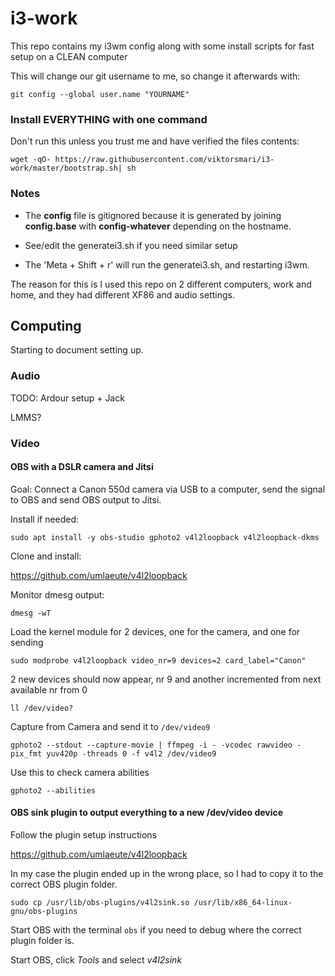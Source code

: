i3-work
=======

This repo contains my i3wm config along with some install scripts for fast setup on a CLEAN computer

This will change our git username to me, so change it afterwards with:

`git config --global user.name "YOURNAME"`


### Install EVERYTHING with one command

Don't run this unless you trust me and have verified the files contents:

`wget -qO- https://raw.githubusercontent.com/viktorsmari/i3-work/master/bootstrap.sh| sh`


### Notes

* The **config** file is gitignored because it is generated by joining **config.base** with **config-whatever** depending on the hostname.

* See/edit the generatei3.sh if you need similar setup

* The 'Meta + Shift + r' will run the generatei3.sh, and restarting i3wm.

The reason for this is I used this repo on 2 different computers, work and home, and they had different XF86 and audio settings.



## Computing

Starting to document setting up.

### Audio

TODO: Ardour setup + Jack

LMMS?

### Video

#### OBS with a DSLR camera and Jitsi

Goal: Connect a Canon 550d camera via USB to a computer, send the signal to OBS and send OBS output to Jitsi.

Install if needed:

`sudo apt install -y obs-studio gphoto2 v4l2loopback v4l2loopback-dkms`

Clone and install:

https://github.com/umlaeute/v4l2loopback

Monitor dmesg output:

`dmesg -wT`

Load the kernel module for 2 devices, one for the camera, and one for sending

`sudo modprobe v4l2loopback video_nr=9 devices=2 card_label="Canon"`

2 new devices should now appear, nr 9 and another incremented from next available nr from 0

`ll /dev/video?`

Capture from Camera and send it to `/dev/video9`

`gphoto2 --stdout --capture-movie | ffmpeg -i - -vcodec rawvideo -pix_fmt yuv420p -threads 0 -f v4l2 /dev/video9`

Use this to check camera abilities

`gphoto2 --abilities`


#### OBS sink plugin to output everything to a new /dev/video device

Follow the plugin setup instructions

https://github.com/umlaeute/v4l2loopback

In my case the plugin ended up in the wrong place, so I had to copy it to the correct OBS plugin folder.

`sudo cp /usr/lib/obs-plugins/v4l2sink.so /usr/lib/x86_64-linux-gnu/obs-plugins`

Start OBS with the terminal `obs` if you need to debug where the correct plugin folder is.

Start OBS, click *Tools* and select *v4l2sink*
